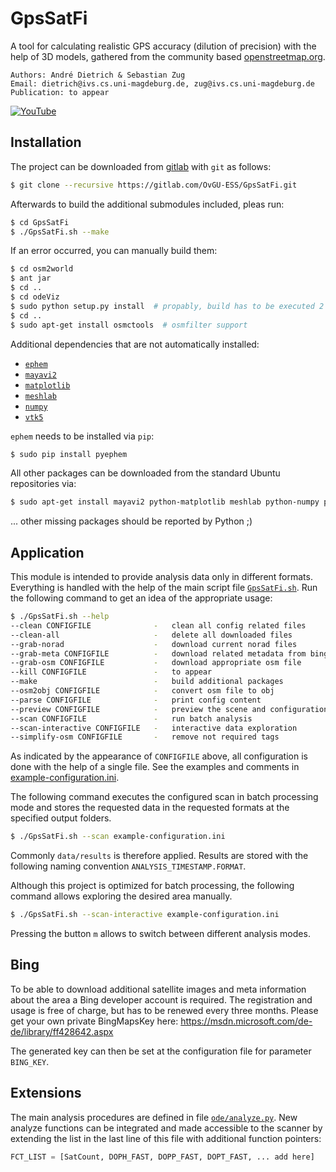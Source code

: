 # GpsSatFi

A tool for calculating realistic GPS accuracy (dilution of precision) with the
help of 3D models, gathered from the community based [openstreetmap.org](https://www.openstreetmap.org).

    Authors: André Dietrich & Sebastian Zug
    Email: dietrich@ivs.cs.uni-magdeburg.de, zug@ivs.cs.uni-magdeburg.de
    Publication: to appear

  [![YouTube](http://img.youtube.com/vi/xOTSTg6cl00/0.jpg)](http://www.youtube.com/watch?v=xOTSTg6cl00 "watch on YouTube")

## Installation

The project can be downloaded from [gitlab](http://gitlab.com) with `git` as
follows:
```bash
$ git clone --recursive https://gitlab.com/OvGU-ESS/GpsSatFi.git
```
Afterwards to build the additional submodules included, pleas run:
```bash
$ cd GpsSatFi
$ ./GpsSatFi.sh --make
```
If an error occurred, you can manually build them:
```bash
$ cd osm2world
$ ant jar
$ cd ..
$ cd odeViz
$ sudo python setup.py install  # propably, build has to be executed 2 times
$ cd ..
$ sudo apt-get install osmctools  # osmfilter support
```
Additional dependencies that are not automatically installed:

* [`ephem`](http://rhodesmill.org/pyephem)
* [`mayavi2`](http://code.enthought.com/projects/mayavi)
* [`matplotlib`](http://matplotlib.org)
* [`meshlab`](http://meshlab.sourceforge.net)
* [`numpy`](http://www.numpy.org)
* [`vtk5`](http://www.vtk.org)

`ephem` needs to be installed via `pip`:
```bash
$ sudo pip install pyephem
```

All other packages can be downloaded from the standard Ubuntu repositories via:
```bash
$ sudo apt-get install mayavi2 python-matplotlib meshlab python-numpy python-vtk
```
... other missing packages should be reported by Python ;)

## Application

This module is intended to provide analysis data only in different formats.
Everything is handled with the help of the main script file
[`GpsSatFi.sh`](./GpsSatFi.sh). Run the following command to get an idea of the
appropriate usage:
```bash
$ ./GpsSatFi.sh --help
--clean CONFIGFILE              -   clean all config related files
--clean-all                     -   delete all downloaded files
--grab-norad                    -   download current norad files
--grab-meta CONFIGFILE          -   download related metadata from bing
--grab-osm CONFIGFILE           -   download appropriate osm file
--kill CONFIGFILE               -   to appear
--make                          -   build additional packages
--osm2obj CONFIGFILE            -   convert osm file to obj
--parse CONFIGFILE              -   print config content
--preview CONFIGFILE            -   preview the scene and configuration with osm2world
--scan CONFIGFILE               -   run batch analysis
--scan-interactive CONFIGFILE   -   interactive data exploration
--simplify-osm CONFIGFILE       -   remove not required tags
```
As indicated by the appearance of `CONFIGFILE` above, all configuration is done
with the help of a single file. See the examples and comments in
[example-configuration.ini](./example-configuration.ini).

The following command executes the configured scan in batch processing mode and
stores the requested data in the requested formats at the specified output
folders.
```bash
$ ./GpsSatFi.sh --scan example-configuration.ini
```
Commonly `data/results` is therefore applied. Results are stored with the
following naming convention `ANALYSIS_TIMESTAMP.FORMAT`.

Although this project is optimized for batch processing, the following command
allows exploring the desired area manually.
```bash
$ ./GpsSatFi.sh --scan-interactive example-configuration.ini
```
Pressing the button `m` allows to switch between different analysis modes.

## Bing

To be able to download additional satellite images and meta information about
the area a Bing developer account is required. The registration and usage is
free of charge, but has to be renewed every three months. Please get your own
private BingMapsKey here: https://msdn.microsoft.com/de-de/library/ff428642.aspx

The generated key can then be set at the configuration file for parameter
`BING_KEY`.

## Extensions

The main analysis procedures are defined in file
[`ode/analyze.py`](ode/analyze.py). New analyze functions can be integrated and
made accessible to the scanner by extending the list in the last line of this
file with additional function pointers:

```python
FCT_LIST = [SatCount, DOPH_FAST, DOPP_FAST, DOPT_FAST, ... add here]
```
